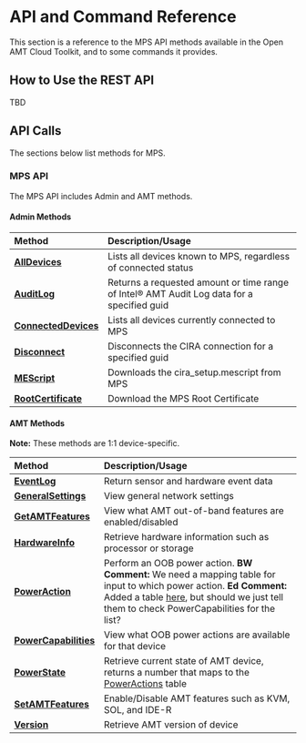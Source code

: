 # API and Command Reference

This section is a reference to the MPS API methods available in the Open AMT Cloud Toolkit, and to some commands it provides.

## How to Use the REST API

TBD

## API Calls

The sections below list  methods for MPS. 

### MPS API

The MPS API includes Admin and AMT methods.

#### Admin Methods
  
   | Method       |  Description/Usage |
   | :----------- | :------------------------ |
   | **[AllDevices](./MPSmethods/alldevices.md)** | Lists all devices known to MPS, regardless of connected status |
   | **[AuditLog](./MPSmethods/auditlog.md)** | Returns a requested amount or time range of Intel® AMT Audit Log data for a specified guid |
   | **[ConnectedDevices](./MPSmethods/connecteddevices.md)** | Lists all devices currently connected to MPS |
   | **[Disconnect](./MPSmethods/disconnect.md)** | Disconnects the CIRA connection for a specified guid |
   | **[MEScript](./MPSmethods/mescript.md)** | Downloads the cira_setup.mescript from MPS |
   | **[RootCertificate](./MPSmethods/rootcertificate.md)** | Download the MPS Root Certificate |

#### AMT Methods

**Note:** These methods are 1:1 device-specific.

   | Method       |  Description/Usage |
   | :----------- | :------------------------ |   
   | **[EventLog](./MPSmethods/eventlog.md)** | Return sensor and hardware event data |
   | **[GeneralSettings](./MPSmethods/generalsettings.md)** | View general network settings |
   | **[GetAMTFeatures](./MPSmethods/getamtfeatures.md)** | View what AMT out-of-band features are enabled/disabled |
   | **[HardwareInfo](./MPSmethods/hardwareinfo.md)** | Retrieve hardware information such as processor or storage  |
   | **[PowerAction](./MPSmethods/poweraction.md)** | Perform an OOB power action. **BW Comment:** We need a mapping table for input to which power action. **Ed Comment:** Added a table [here](./MPSmethods/poweraction.md), but should we just tell them to check PowerCapabilities for the list?|
   | **[PowerCapabilities](./MPSmethods/powercapabilities.md)** | View what OOB power actions are available for that device |
   | **[PowerState](./MPSmethods/powerstate.md)** | Retrieve current state of AMT device, returns a number that maps to the [PowerActions](./MPSmethods/poweraction.md) table |
   | **[SetAMTFeatures](./MPSmethods/setamtfeatures.md)** | Enable/Disable AMT features such as KVM, SOL, and IDE-R |
   | **[Version](./MPSmethods/version.md)** | Retrieve AMT version of device |
 